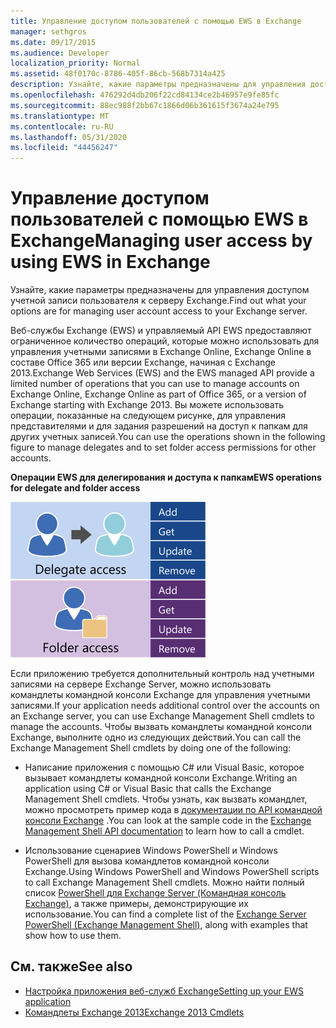 ```yaml
---
title: Управление доступом пользователей с помощью EWS в Exchange
manager: sethgros
ms.date: 09/17/2015
ms.audience: Developer
localization_priority: Normal
ms.assetid: 48f0170c-8786-405f-86cb-568b7314a425
description: Узнайте, какие параметры предназначены для управления доступом учетной записи пользователя к серверу Exchange.
ms.openlocfilehash: 476292d4db206f22cd84134ce2b46957e9fe85fc
ms.sourcegitcommit: 88ec988f2bb67c1866d06b361615f3674a24e795
ms.translationtype: MT
ms.contentlocale: ru-RU
ms.lasthandoff: 05/31/2020
ms.locfileid: "44456247"
---
```

# <a name="managing-user-access-by-using-ews-in-exchange"></a><span data-ttu-id="ec9f7-103">Управление доступом пользователей с помощью EWS в Exchange</span><span class="sxs-lookup"><span data-stu-id="ec9f7-103">Managing user access by using EWS in Exchange</span></span>

<span data-ttu-id="ec9f7-104">Узнайте, какие параметры предназначены для управления доступом учетной записи пользователя к серверу Exchange.</span><span class="sxs-lookup"><span data-stu-id="ec9f7-104">Find out what your options are for managing user account access to your Exchange server.</span></span>
  
<span data-ttu-id="ec9f7-105">Веб-службы Exchange (EWS) и управляемый API EWS предоставляют ограниченное количество операций, которые можно использовать для управления учетными записями в Exchange Online, Exchange Online в составе Office 365 или версии Exchange, начиная с Exchange 2013.</span><span class="sxs-lookup"><span data-stu-id="ec9f7-105">Exchange Web Services (EWS) and the EWS managed API provide a limited number of operations that you can use to manage accounts on Exchange Online, Exchange Online as part of Office 365, or a version of Exchange starting with Exchange 2013.</span></span> <span data-ttu-id="ec9f7-106">Вы можете использовать операции, показанные на следующем рисунке, для управления представителями и для задания разрешений на доступ к папкам для других учетных записей.</span><span class="sxs-lookup"><span data-stu-id="ec9f7-106">You can use the operations shown in the following figure to manage delegates and to set folder access permissions for other accounts.</span></span> 
  
<span data-ttu-id="ec9f7-107">**Операции EWS для делегирования и доступа к папкам**</span><span class="sxs-lookup"><span data-stu-id="ec9f7-107">**EWS operations for delegate and folder access**</span></span>

![Параметры управления пользователями EWS.](media/Exchange_ManagingUserAccess_1.png)
  
<span data-ttu-id="ec9f7-109">Если приложению требуется дополнительный контроль над учетными записями на сервере Exchange Server, можно использовать командлеты командной консоли Exchange для управления учетными записями.</span><span class="sxs-lookup"><span data-stu-id="ec9f7-109">If your application needs additional control over the accounts on an Exchange server, you can use Exchange Management Shell cmdlets to manage the accounts.</span></span> <span data-ttu-id="ec9f7-110">Чтобы вызвать командлеты командной консоли Exchange, выполните одно из следующих действий.</span><span class="sxs-lookup"><span data-stu-id="ec9f7-110">You can call the Exchange Management Shell cmdlets by doing one of the following:</span></span>
  
- <span data-ttu-id="ec9f7-111">Написание приложения с помощью C# или Visual Basic, которое вызывает командлеты командной консоли Exchange.</span><span class="sxs-lookup"><span data-stu-id="ec9f7-111">Writing an application using C# or Visual Basic that calls the Exchange Management Shell cmdlets.</span></span> <span data-ttu-id="ec9f7-112">Чтобы узнать, как вызвать командлет, можно просмотреть пример кода в [документации по API командной консоли Exchange](../management/exchange-management-shell.md) .</span><span class="sxs-lookup"><span data-stu-id="ec9f7-112">You can look at the sample code in the [Exchange Management Shell API documentation](../management/exchange-management-shell.md) to learn how to call a cmdlet.</span></span> 
    
- <span data-ttu-id="ec9f7-113">Использование сценариев Windows PowerShell и Windows PowerShell для вызова командлетов командной консоли Exchange.</span><span class="sxs-lookup"><span data-stu-id="ec9f7-113">Using Windows PowerShell and Windows PowerShell scripts to call Exchange Management Shell cmdlets.</span></span> <span data-ttu-id="ec9f7-114">Можно найти полный список [PowerShell для Exchange Server (Командная консоль Exchange)](https://docs.microsoft.com/powershell/exchange/exchange-server/exchange-management-shell?view=exchange-ps), а также примеры, демонстрирующие их использование.</span><span class="sxs-lookup"><span data-stu-id="ec9f7-114">You can find a complete list of the [Exchange Server PowerShell (Exchange Management Shell)](https://docs.microsoft.com/powershell/exchange/exchange-server/exchange-management-shell?view=exchange-ps), along with examples that show how to use them.</span></span> 
    
## <a name="see-also"></a><span data-ttu-id="ec9f7-115">См. также</span><span class="sxs-lookup"><span data-stu-id="ec9f7-115">See also</span></span>

- [<span data-ttu-id="ec9f7-116">Настройка приложения веб-служб Exchange</span><span class="sxs-lookup"><span data-stu-id="ec9f7-116">Setting up your EWS application</span></span>](setting-up-your-ews-application.md)   
- [<span data-ttu-id="ec9f7-117">Командлеты Exchange 2013</span><span class="sxs-lookup"><span data-stu-id="ec9f7-117">Exchange 2013 Cmdlets</span></span>](https://docs.microsoft.com/powershell/exchange/?view=exchange-ps)  
    

